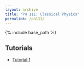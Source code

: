 ```yaml
---
layout: archive
title: "PH 111: Classical Physics"
permalink: /ph111/
---
```

{% include base_path %}

## Tutorials 

- [Tutorial 1](/files/resources/ma109/ph111_tut1.pdf)

